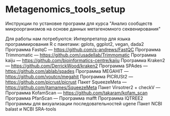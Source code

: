# Metagenomics_tools_setup
Инструкции по установке программ для курса "Анализ сообществ микроорганизмов на основе данных метагеномного  секвенирования"

Для работы нам потребуются:
Интерпретатор для языка программирования R с пакетами: gplots, ggplot2, vegan, dada2
Программа FastqC — https://github.com/s-andrews/FastQC
Программа Trimmomatic — https://github.com/usadellab/Trimmomatic
Программа kaiju — https://github.com/bioinformatics-centre/kaiju
Программа Kraken2 — https://github.com/DerrickWood/kraken2
Программа SPAdes — https://github.com/ablab/spades
Программа MEGAHIT — https://github.com/voutcn/megahit
Программа PICRUSt2 — https://github.com/picrust/picrust
Пакет SqueezeMeta — https://github.com/jtamames/SqueezeMeta
Пакет Virsotrer2 + checkV —
Программа KofamScan — https://github.com/takaram/kofam_scan
Программа PfanScan  —
Программа mafft
Программа  IQTREE2
Программы для визуализации последовательностей ugene
Пакет NCBI balast и NCBI SRA-tools
